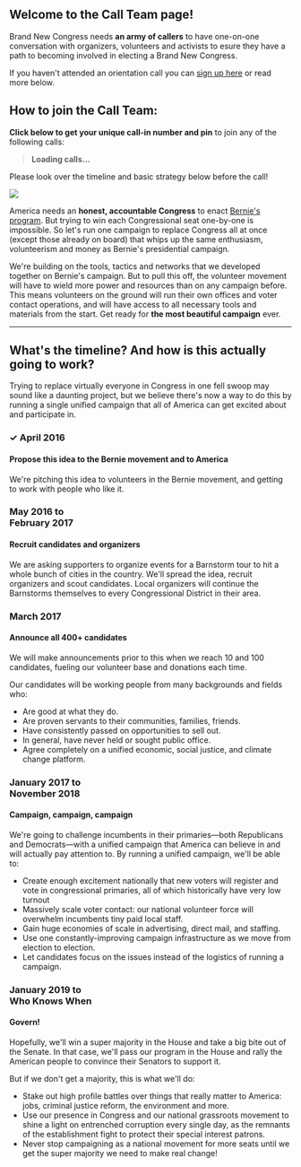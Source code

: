 <head>
    <meta charset="utf-8">
    <meta content="IE=edge" http-equiv="X-UA-Compatible">
    <meta content="width=device-width, initial-scale=1" name="viewport">
    <meta content="Let's elect a Brand New Congress that works for all." name="description">
    <meta content="brand, new, congress, bernie, sanders, political, revolution, elect, progressive, 2016, democrat" name="keywords">
    <meta content="Brand New Congress" name="author">
    <!--     Meta tags for Facebook   -->
    <meta content="http://brandnewcongress.org/callteam" property="og:url">
    <meta content="website" property="og:type">
    <meta content="Brand New Congress" property="og:title">
    <meta content="Let's elect a Brand New Congress that works for all." property="og:description">
    <meta content="http://brandnewcongress.github.io/assets/img/bnc-fb-share-img.png" property="og:image">
    <!-- font-awesome-icon-font-->
    <link rel="stylesheet" href="https://maxcdn.bootstrapcdn.com/font-awesome/4.5.0/css/font-awesome.min.css">
    <title>Brand New Congress | Call Team</title>
    <link href='https://fonts.googleapis.com/css?family=Open+Sans:400,700,800,300,600,400italic' rel='stylesheet' type='text/css'>
    <link href="/static-assets/css/toolkit-minimal.css" rel="stylesheet">
    <link href="/static-assets/css/application-minimal.css" rel="stylesheet">
    <link rel="stylesheet" type="text/css" href="/static-assets/css/custom.css">
</head>

<body>

## Welcome to the Call Team page!

Brand New Congress needs **an army of callers** to have one-on-one conversation with organizers, volunteers and activists to esure they have a path to becoming involved in electing a Brand New Congress.

If you haven't attended an orientation call you can [sign up here](/call) or read more below.    

## How to join the Call Team:

**Click below to get your unique call-in number and pin** to join any of the following calls:

<blockquote>
	<div id="upcomingConferences">
		<p><b>Loading calls...</b></p>
	</div>
</blockquote>

Please look over the timeline and basic strategy below before the call!

<img src="/static-assets/img/hdr-circles-map-988x316@2x.gif" class="circles-map">

America needs an **honest, accountable Congress** to enact [Bernie's program](https://berniesanders.com/issues/). But trying to win each Congressional seat one-by-one is impossible. So let's run one campaign to replace Congress all at once (except those already on board) that whips up the same enthusiasm, volunteerism and money as Bernie's presidential campaign.

We're building on the tools, tactics and networks that we developed together on Bernie's campaign. But to pull this off, the volunteer movement will have to wield more power and resources than on any campaign before. This means volunteers on the ground will run their own offices and voter contact operations, and will have access to all necessary tools and materials from the start. Get ready for **the most beautiful campaign** ever.

---

<a name="timeline"></a>
<h2>What's the timeline? And how is this actually going to work?</h2>
<p>Trying to replace virtually everyone in Congress in one fell swoop may sound like a daunting project, but we believe there's now a way to do this by running a single unified campaign that all of America can get excited about and participate in.</p>
<div class="row">
	<div class="col-lg-3 col-md-3 col-sm-3 col-xs-12">
		<h3 class="text-right">&#10003; April 2016</h3>
	</div>
	<div class="col-lg-8 col-md-8 col-sm-8 col-xs-12 bs-callout bs-callout-primary">
		<h4>Propose this idea to the Bernie movement and to America</h4>
		<p>We're pitching this idea to volunteers in the Bernie movement, and getting to work with people who like it.</p>
	</div>
		<div class="col-lg-1 col-md-1 col-sm-1 col-xs-0">
		</div>
	<div class="col-lg-3 col-md-3 col-sm-3 col-xs-12">
		<h3 class="text-right">May 2016 to <br />February 2017</h3>
	</div>
	<div class="col-lg-8 col-md-8 col-sm-8 col-xs-12 bs-callout bs-callout-warning">
		<h4>Recruit candidates and organizers</h4>
		<p>We are asking supporters to organize events for a Barnstorm tour to hit a whole bunch of cities in the country. We'll spread the idea, recruit organizers and scout candidates. Local organizers will continue the Barnstorms themselves to every Congressional District in their area.</p>
	</div>
	<div class="col-lg-1 col-md-1 col-sm-1 col-xs-0">
	</div>
	<div class="col-lg-3 col-md-3 col-sm-3 col-xs-12">
		<h3 class="text-right">March 2017</h3>
	</div>
	<div class="col-lg-8 col-md-8 col-sm-8 col-xs-12 bs-callout bs-callout-success">
		<h4>Announce all 400+ candidates</h4>
		<p>We will make announcements prior to this when we reach 10 and 100 candidates, fueling our volunteer base and donations each time.
		<p>Our candidates will be working people from many backgrounds and fields who:</p>
		<ul>
			<li>Are good at what they do. </li>
			<li>Are proven servants to their communities, families, friends.</li>
			<li>Have consistently passed on opportunities to sell out.</li>
			<li>In general, have never held or sought public office.</li>
			<li>Agree completely on a unified economic, social justice, and climate change platform.</li>
		</ul>
	</div>
	<div class="col-lg-1 col-md-1 col-sm-1 col-xs-0">
	</div>
	<div class="col-lg-3 col-md-3 col-sm-3 col-xs-12">
		<h3 class="text-right">January 2017 to<br />November 2018</h3>
	</div>
	<div class="col-lg-8 col-md-8 col-sm-8 col-xs-12 bs-callout bs-callout-primary">
		<h4>Campaign, campaign, campaign</h4>
		<p>We're going to challenge incumbents in their primaries&mdash;both Republicans and Democrats&mdash;with a unified campaign that America can believe in and will actually pay attention to. By running a unified campaign, we'll be able to: </p>
		<ul>
			<li>Create enough excitement nationally that new voters will register and vote in congressional primaries, all of which historically have very low turnout</li>
			<li>Massively scale voter contact: our national volunteer force will overwhelm incumbents tiny paid local staff.</li>
			<li>Gain huge economies of scale in advertising, direct mail, and staffing.</li>
			<li>Use one constantly-improving campaign infrastructure as we move from election to election.</li>
			<li>Let candidates focus on the issues instead of the logistics of running a campaign.</li>
		</ul>
	</div>
	<div class="col-lg-1 col-md-1 col-sm-1 col-xs-0">
	</div>
	<div class="col-lg-3 col-md-3 col-sm-3 col-xs-12">
		<h3 class="text-right">January 2019 to<br />Who Knows When</h3>
	</div>
	<div class="col-lg-8 col-md-8 col-sm-8 col-xs-12 bs-callout bs-callout-success">
		<h4>Govern!</h4>
		<p>Hopefully, we'll win a super majority in the House and take a big bite out of the Senate. In that case, we'll pass our program in the House and rally the American people to convince their Senators to support it.</p>
		<p>But if we don't get a majority, this is what we'll do:</p>
		<ul>
			<li>Stake out high profile battles over things that really matter to America: jobs, criminal justice reform, the environment and more. </li>
			<li>Use our presence in Congress and our national grassroots movement to shine a light on entrenched corruption every single day, as the remnants of the establishment fight to protect their special interest patrons.</li>
			<li>Never stop campaigning as a national movement for more seats until we get the super majority we need to make real change!</li>
		</ul>
	</div>
</div>

</body>
